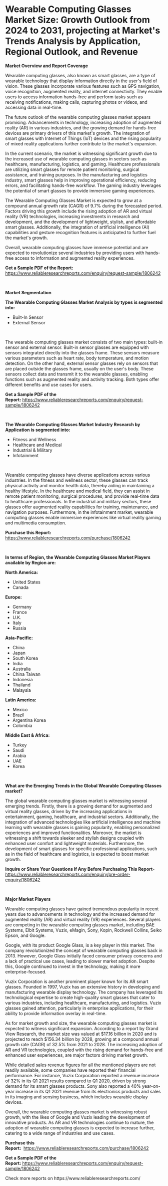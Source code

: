 <p><h1>Wearable Computing Glasses Market Size: Growth Outlook from 2024 to 2031, projecting at Market's Trends Analysis by Application, Regional Outlook, and Revenue</h1></p><p><strong>Market Overview and Report Coverage</strong></p>
<p><p>Wearable computing glasses, also known as smart glasses, are a type of wearable technology that display information directly in the user's field of vision. These glasses incorporate various features such as GPS navigation, voice recognition, augmented reality, and internet connectivity. They enable users to access information hands-free and perform tasks such as receiving notifications, making calls, capturing photos or videos, and accessing data in real-time.</p><p>The future outlook of the wearable computing glasses market appears promising. Advancements in technology, increasing adoption of augmented reality (AR) in various industries, and the growing demand for hands-free devices are primary drivers of this market's growth. The integration of smart glasses with Internet of Things (IoT) devices and the rising popularity of mixed reality applications further contribute to the market's expansion.</p><p>In the current scenario, the market is witnessing significant growth due to the increased use of wearable computing glasses in sectors such as healthcare, manufacturing, logistics, and gaming. Healthcare professionals are utilizing smart glasses for remote patient monitoring, surgical assistance, and training purposes. In the manufacturing and logistics industry, smart glasses help in improving operational efficiency, reducing errors, and facilitating hands-free workflow. The gaming industry leverages the potential of smart glasses to provide immersive gaming experiences.</p><p>The Wearable Computing Glasses Market is expected to grow at a compound annual growth rate (CAGR) of 9.7% during the forecasted period. Factors driving this growth include the rising adoption of AR and virtual reality (VR) technologies, increasing investments in research and development, and the development of lightweight, stylish, and affordable smart glasses. Additionally, the integration of artificial intelligence (AI) capabilities and gesture recognition features is anticipated to further fuel the market's growth.</p><p>Overall, wearable computing glasses have immense potential and are expected to revolutionize several industries by providing users with hands-free access to information and augmented reality experiences.</p></p>
<p><strong>Get a Sample PDF of the Report:</strong> <a href="https://www.reliableresearchreports.com/enquiry/request-sample/1806242">https://www.reliableresearchreports.com/enquiry/request-sample/1806242</a></p>
<p>&nbsp;</p>
<p><strong>Market Segmentation</strong></p>
<p><strong>The Wearable Computing Glasses Market Analysis by types is segmented into:</strong></p>
<p><ul><li>Built-In Sensor</li><li>External Sensor</li></ul></p>
<p>&nbsp;</p>
<p><p>The wearable computing glasses market consists of two main types: built-in sensor and external sensor. Built-in sensor glasses are equipped with sensors integrated directly into the glasses frame. These sensors measure various parameters such as heart rate, body temperature, and motion detection. On the other hand, external sensor glasses rely on sensors that are placed outside the glasses frame, usually on the user's body. These sensors collect data and transmit it to the wearable glasses, enabling functions such as augmented reality and activity tracking. Both types offer different benefits and use cases for users.</p></p>
<p><strong>Get a Sample PDF of the Report:</strong>&nbsp;<a href="https://www.reliableresearchreports.com/enquiry/request-sample/1806242">https://www.reliableresearchreports.com/enquiry/request-sample/1806242</a></p>
<p>&nbsp;</p>
<p><strong>The Wearable Computing Glasses Market Industry Research by Application is segmented into:</strong></p>
<p><ul><li>Fitness and Wellness</li><li>Healthcare and Medical</li><li>Industrial & Military</li><li>Infotainment</li></ul></p>
<p>&nbsp;</p>
<p><p>Wearable computing glasses have diverse applications across various industries. In the fitness and wellness sector, these glasses can track physical activity and monitor health data, thereby aiding in maintaining a healthy lifestyle. In the healthcare and medical field, they can assist in remote patient monitoring, surgical procedures, and provide real-time data to healthcare professionals. In the industrial and military sectors, these glasses offer augmented reality capabilities for training, maintenance, and navigation purposes. Furthermore, in the infotainment market, wearable computing glasses enable immersive experiences like virtual reality gaming and multimedia consumption.</p></p>
<p><strong>Purchase this Report:</strong>&nbsp; <a href="https://www.reliableresearchreports.com/purchase/1806242">https://www.reliableresearchreports.com/purchase/1806242</a></p>
<p>&nbsp;</p>
<p><strong>In terms of Region, the Wearable Computing Glasses Market Players available by Region are:</strong></p>
<p>
    <p> <strong> North America: </strong>
        <ul>
            <li>United States</li>
            <li>Canada</li>
        </ul>
        </p> 
    <p> <strong> Europe: </strong>
        <ul>
            <li>Germany</li>
            <li>France</li>
            <li>U.K.</li>
            <li>Italy</li>
            <li>Russia</li>
        </ul>
        </p> 
    <p> <strong> Asia-Pacific: </strong>
        <ul>
            <li>China</li>
            <li>Japan</li>
            <li>South Korea</li>
            <li>India</li>
            <li>Australia</li>
            <li>China Taiwan</li>
            <li>Indonesia</li>
            <li>Thailand</li>
            <li>Malaysia</li>
        </ul>
        </p> 
    <p> <strong> Latin America: </strong>
        <ul>
            <li>Mexico</li>
            <li>Brazil</li>
            <li>Argentina Korea</li>
            <li>Colombia</li>
        </ul>
        </p> 
    <p> <strong> Middle East & Africa: </strong>
        <ul>
            <li>Turkey</li>
            <li>Saudi</li>
            <li>Arabia</li>
            <li>UAE</li>
            <li>Korea</li>
        </ul>
    </p>
    </p>
<p>&nbsp;</p>
<p><strong>What are the Emerging Trends in the Global Wearable Computing Glasses market?</strong></p>
<p><p>The global wearable computing glasses market is witnessing several emerging trends. Firstly, there is a growing demand for augmented and virtual reality glasses, driven by the increasing applications in entertainment, gaming, healthcare, and industrial sectors. Additionally, the integration of advanced technologies like artificial intelligence and machine learning with wearable glasses is gaining popularity, enabling personalized experiences and improved functionalities. Moreover, the market is witnessing a shift towards sleeker and stylish designs coupled with enhanced user comfort and lightweight materials. Furthermore, the development of smart glasses for specific professional applications, such as in the field of healthcare and logistics, is expected to boost market growth.</p></p>
<p><strong>Inquire or Share Your Questions If Any Before Purchasing This Report</strong>- <a href="https://www.reliableresearchreports.com/enquiry/pre-order-enquiry/1806242">https://www.reliableresearchreports.com/enquiry/pre-order-enquiry/1806242</a></p>
<p>&nbsp;</p>
<p><strong>Major Market Players</strong></p>
<p><p>Wearable computing glasses have gained tremendous popularity in recent years due to advancements in technology and the increased demand for augmented reality (AR) and virtual reality (VR) experiences. Several players are competing in the wearable computing glasses market, including BAE Systems, Elbit Systems, Vuzix, eMagin, Sony, Kopin, Rockwell Collins, Seiko Epson, and Google.</p><p>Google, with its product Google Glass, is a key player in this market. The company revolutionized the concept of wearable computing glasses back in 2013. However, Google Glass initially faced consumer privacy concerns and a lack of practical use cases, leading to slower market adoption. Despite this, Google continued to invest in the technology, making it more enterprise-focused.</p><p>Vuzix Corporation is another prominent player known for its AR smart glasses. Founded in 1997, Vuzix has an extensive history in developing and manufacturing wearable display technology. The company has leveraged its technological expertise to create high-quality smart glasses that cater to various industries, including healthcare, manufacturing, and logistics. Vuzix glasses gained attention, particularly in enterprise applications, for their ability to provide information overlay in real-time.</p><p>As for market growth and size, the wearable computing glasses market is expected to witness significant expansion. According to a report by Grand View Research, the market size was valued at $17.16 billion in 2020 and is projected to reach $156.34 billion by 2028, growing at a compound annual growth rate (CAGR) of 32.5% from 2021 to 2028. The increasing adoption of AR and VR technologies, coupled with the rising demand for hands-free and enhanced user experiences, are major factors driving market growth.</p><p>While detailed sales revenue figures for all the mentioned players are not readily available, some companies have reported their financial performance. For instance, Vuzix Corporation reported a revenue increase of 32% in its Q1 2021 results compared to Q1 2020, driven by strong demand for its smart glasses products. Sony also reported a 40% year-on-year increase in its Q1 2021 revenue from its electronics products and sales in its imaging and sensing business, which includes wearable display devices.</p><p>Overall, the wearable computing glasses market is witnessing robust growth, with the likes of Google and Vuzix leading the development of innovative products. As AR and VR technologies continue to mature, the adoption of wearable computing glasses is expected to increase further, catering to a wide range of industries and use cases.</p></p>
<p><strong>Purchase this Report:</strong>&nbsp;&nbsp;<a href="https://www.reliableresearchreports.com/purchase/1806242">https://www.reliableresearchreports.com/purchase/1806242</a></p>
<p></p>
<p><strong>Get a Sample PDF of the Report:</strong>&nbsp;<a href="https://www.reliableresearchreports.com/enquiry/request-sample/1806242">https://www.reliableresearchreports.com/enquiry/request-sample/1806242</a></p>
<p>Check more reports on https://www.reliableresearchreports.com/</p>